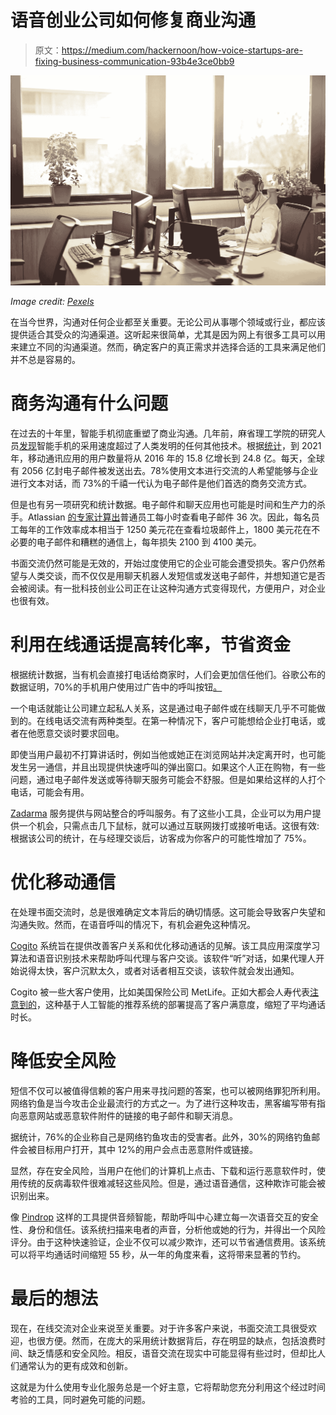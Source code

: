 # 语音创业公司如何修复商业沟通

> 原文：<https://medium.com/hackernoon/how-voice-startups-are-fixing-business-communication-93b4e3ce0bb9>

![](img/04d0a6a22c8821d7ca3fc4062baac266.png)

*Image credit:* [*Pexels*](https://www.pexels.com/photo/man-with-headphones-facing-computer-monitor-845451/)

在当今世界，沟通对任何企业都至关重要。无论公司从事哪个领域或行业，都应该提供适合其受众的沟通渠道。这听起来很简单，尤其是因为网上有很多工具可以用来建立不同的沟通渠道。然而，确定客户的真正需求并选择合适的工具来满足他们并不总是容易的。

# **商务沟通有什么问题**

在过去的十年里，智能手机彻底重塑了商业沟通。几年前，麻省理工学院的研究人员[发现](https://www.technologyreview.com/s/427787/are-smart-phones-spreading-faster-than-any-technology-in-human-history/)智能手机的采用速度超过了人类发明的任何其他技术。根据[统计](https://www.statista.com/statistics/483255/number-of-mobile-messaging-users-worldwide/)，到 2021 年，移动通讯应用的用户数量将从 2016 年的 15.8 亿增长到 24.8 亿。每天，全球有 2056 亿封电子邮件被发送出去。78%使用文本进行交流的人希望能够与企业进行文本对话，而 73%的千禧一代认为电子邮件是他们首选的商务交流方式。

但是也有另一项研究和统计数据。电子邮件和聊天应用也可能是时间和生产力的杀手。Atlassian [的专家计算出](https://www.atlassian.com/time-wasting-at-work-infographic)普通员工每小时查看电子邮件 36 次。因此，每名员工每年的工作效率成本相当于 1250 美元花在查看垃圾邮件上，1800 美元花在不必要的电子邮件和糟糕的通信上，每年损失 2100 到 4100 美元。

书面交流仍然可能是无效的，开始过度使用它的企业可能会遭受损失。客户仍然希望与人类交谈，而不仅仅是用聊天机器人发短信或发送电子邮件，并想知道它是否会被阅读。有一批科技创业公司正在让这种沟通方式变得现代，方便用户，对企业也很有效。

# **利用在线通话提高转化率，节省资金**

根据统计数据，当有机会直接打电话给商家时，人们会更加信任他们。谷歌公布的数据证明，70%的手机用户使用过广告中的呼叫按钮[。](http://www.seosandwitch.com/2015/02/70-of-mobile-searchers-call-business.html)

一个电话就能让公司建立起私人关系，这是通过电子邮件或在线聊天几乎不可能做到的。在线电话交流有两种类型。在第一种情况下，客户可能想给企业打电话，或者在他愿意交谈时要求回电。

即使当用户最初不打算讲话时，例如当他或她正在浏览网站并决定离开时，也可能发生另一通信，并且出现提供快速呼叫的弹出窗口。如果这个人正在购物，有一些问题，通过电子邮件发送或等待聊天服务可能会不舒服。但是如果给这样的人打个电话，可能会有用。

[Zadarma](https://zadarma.com/) 服务提供与网站整合的呼叫服务。有了这些小工具，企业可以为用户提供一个机会，只需点击几下鼠标，就可以通过互联网拨打或接听电话。这很有效:根据该公司的统计，在与经理交谈后，访客成为你客户的可能性增加了 75%。

# **优化移动通信**

在处理书面交流时，总是很难确定文本背后的确切情感。这可能会导致客户失望和沟通失败。然而，在语音呼叫的情况下，有机会避免这种情况。

[Cogito](https://www.cogitocorp.com/) 系统旨在提供改善客户关系和优化移动通话的见解。该工具应用深度学习算法和语音识别技术来帮助呼叫代理与客户交谈。该软件“听”对话，如果代理人开始说得太快，客户沉默太久，或者对话者相互交谈，该软件就会发出通知。

Cogito 被一些大客户使用，比如美国保险公司 MetLife。正如大都会人寿代表[注意到的](https://www.wired.com/story/this-call-may-be-monitored-for-tone-and-emotion/)，这种基于人工智能的推荐系统的部署提高了客户满意度，缩短了平均通话时长。

# **降低安全风险**

短信不仅可以被值得信赖的客户用来寻找问题的答案，也可以被网络罪犯所利用。网络钓鱼是当今攻击企业最流行的方式之一。为了进行这种攻击，黑客编写带有指向恶意网站或恶意软件附件的链接的电子邮件和聊天消息。

据统计，76%的企业称自己是网络钓鱼攻击的受害者。此外，30%的网络钓鱼邮件会被目标用户打开，其中 12%的用户会点击恶意附件或链接。

显然，存在安全风险，当用户在他们的计算机上点击、下载和运行恶意软件时，使用传统的反病毒软件很难减轻这些风险。但是，通过语音通信，这种欺诈可能会被识别出来。

像 [Pindrop](https://www.pindrop.com/solutions/) 这样的工具提供音频智能，帮助呼叫中心建立每一次语音交互的安全性、身份和信任。该系统扫描来电者的声音，分析他或她的行为，并得出一个风险评分。由于这种快速验证，企业不仅可以减少欺诈，还可以节省通信费用。该系统可以将平均通话时间缩短 55 秒，从一年的角度来看，这将带来显著的节约。

# **最后的想法**

现在，在线交流对企业来说至关重要。对于许多客户来说，书面交流工具很受欢迎，也很方便。然而，在庞大的采用统计数据背后，存在明显的缺点，包括浪费时间、缺乏情感和安全风险。相反，语音交流在现实中可能显得有些过时，但却比人们通常认为的更有成效和创新。

这就是为什么使用专业化服务总是一个好主意，它将帮助您充分利用这个经过时间考验的工具，同时避免可能的问题。